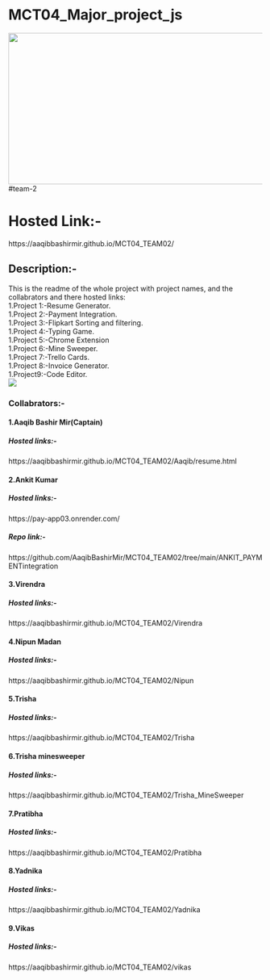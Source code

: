 # MCT04_Major_project_js<br>
<img src="[[https://www.google.com/imgres?imgurl=https%3A%2F%2Fe1.pxfuel.com%2Fdesktop-wallpaper%2F219%2F79%2Fdesktop-wallpaper-html-css-javascript-the-basics-code-php-html.jpg&tbnid=nCBFeWmVmN0pEM&vet=12ahUKEwisjrLb_s2CAxXOT2wGHd1xBksQMyhAegUIARCFAg..i&imgrefurl=https%3A%2F%2Fwww.pxfuel.com%2Fen%2Fquery%3Fq%3Dcss%2Band%2Bjavascript&docid=-JPnJ1BbEEZeqM&w=850&h=635&q=html%20css%20js%20image&ved=2ahUKEwisjrLb_s2CAxXOT2wGHd1xBksQMyhAegUIARCFAg](https://www.pskitservices.com/wp-content/uploads/2019/08/html-css-javascrit-1024x576.jpg)](https://www.pskitservices.com/wp-content/uploads/2019/08/html-css-javascrit-1024x576.jpg)" height="300px" width="600px">
#team-2
<h1>Hosted Link:-</h1>
https://aaqibbashirmir.github.io/MCT04_TEAM02/
<h2>Description:-</h2>
This is the readme of the whole project with project names, and  the collabrators and there hosted links:<br>
1.Project 1:-Resume Generator.<br>
1.Project 2:-Payment Integration.<br>
1.Project 3:-Flipkart Sorting and filtering.<br>
1.Project 4:-Typing Game.<br>
1.Project 5:-Chrome Extension<br>
1.Project 6:-Mine Sweeper.<br>
1.Project 7:-Trello Cards.<br>
1.Project 8:-Invoice Generator.<br>
1.Project9:-Code Editor.<br>
<img src="https://www.google.com/imgres?imgurl=https%3A%2F%2Fmiro.medium.com%2Fv2%2Fresize%3Afit%3A1200%2F1*2xsLeLNqKwIoGOQlw8O6Ug.png&tbnid=sR5ZR39MUxDFBM&vet=12ahUKEwiatbbe0M2CAxXhcmwGHftPBj8QMygFegQIARBw..i&imgrefurl=https%3A%2F%2Fakhilsonthi.medium.com%2Fhow-do-html-css-javascript-fit-together-9d225412246f&docid=de3NA0lw9zwHoM&w=1200&h=747&q=html%20js%20css&ved=2ahUKEwiatbbe0M2CAxXhcmwGHftPBj8QMygFegQIARBw
"/>



<h3>Collabrators:-</h3>
<h4>1.Aaqib Bashir Mir(Captain)</h4>
<h5>Hosted links:-</h5>
https://aaqibbashirmir.github.io/MCT04_TEAM02/Aaqib/resume.html

<h4>2.Ankit Kumar</h4>
<h5>Hosted links:-</h5>
https://pay-app03.onrender.com/
<h5>Repo link:-</h5>
https://github.com/AaqibBashirMir/MCT04_TEAM02/tree/main/ANKIT_PAYMENTintegration

<h4>3.Virendra</h4>
<h5>Hosted links:-</h5>
https://aaqibbashirmir.github.io/MCT04_TEAM02/Virendra

<h4>4.Nipun Madan</h4>
<h5>Hosted links:-</h5>
https://aaqibbashirmir.github.io/MCT04_TEAM02/Nipun

<h4>5.Trisha</h4>
<h5>Hosted links:-</h5>
https://aaqibbashirmir.github.io/MCT04_TEAM02/Trisha

<h4>6.Trisha minesweeper</h4>
<h5>Hosted links:-</h5>
https://aaqibbashirmir.github.io/MCT04_TEAM02/Trisha_MineSweeper

<h4>7.Pratibha</h4>
<h5>Hosted links:-</h5>
https://aaqibbashirmir.github.io/MCT04_TEAM02/Pratibha

<h4>8.Yadnika</h4>
<h5>Hosted links:-</h5>
https://aaqibbashirmir.github.io/MCT04_TEAM02/Yadnika


<h4>9.Vikas</h4>
<h5>Hosted links:-</h5>
https://aaqibbashirmir.github.io/MCT04_TEAM02/vikas


